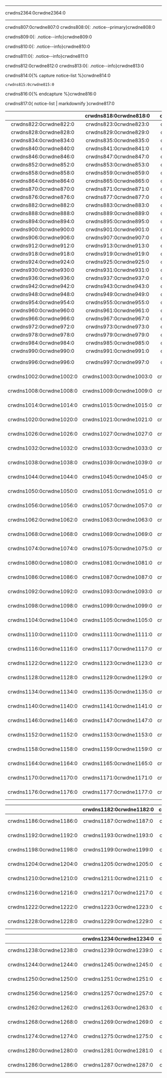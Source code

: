 * * *

crwdns2364:0crwdne2364:0

* * *

crwdns807:0crwdne807:0 crwdns808:0{: .notice--primary}crwdne808:0

crwdns809:0{: .notice--info}crwdne809:0

crwdns810:0{: .notice--info}crwdne810:0

crwdns811:0{: .notice--info}crwdne811:0

crwdns812:0crwdne812:0 crwdns813:0{: .notice--info}crwdne813:0

crwdns814:0{% capture notice-list %}crwdne814:0

    crwdns815:0crwdne815:0
    

crwdns816:0{% endcapture %}crwdne816:0

<div class="notice">crwdns817:0{ notice-list | markdownify }crwdne817:0</div>

|                          |  crwdns818:0crwdne818:0  |  crwdns819:0crwdne819:0  |  crwdns820:0crwdne820:0  |                crwdns821:0crwdne821:0                 |
|:------------------------:|:------------------------:|:------------------------:|:------------------------:|:-----------------------------------------------------:|
|  crwdns822:0crwdne822:0  |  crwdns823:0crwdne823:0  |  crwdns824:0crwdne824:0  |  crwdns825:0crwdne825:0  |   ![crwdns827:0crwdne827:0](crwdns826:0crwdne826:0)   |
|  crwdns828:0crwdne828:0  |  crwdns829:0crwdne829:0  |  crwdns830:0crwdne830:0  |  crwdns831:0crwdne831:0  |   ![crwdns833:0crwdne833:0](crwdns832:0crwdne832:0)   |
|  crwdns834:0crwdne834:0  |  crwdns835:0crwdne835:0  |  crwdns836:0crwdne836:0  |  crwdns837:0crwdne837:0  |   ![crwdns839:0crwdne839:0](crwdns838:0crwdne838:0)   |
|  crwdns840:0crwdne840:0  |  crwdns841:0crwdne841:0  |  crwdns842:0crwdne842:0  |  crwdns843:0crwdne843:0  |   ![crwdns845:0crwdne845:0](crwdns844:0crwdne844:0)   |
|  crwdns846:0crwdne846:0  |  crwdns847:0crwdne847:0  |  crwdns848:0crwdne848:0  |  crwdns849:0crwdne849:0  |   ![crwdns851:0crwdne851:0](crwdns850:0crwdne850:0)   |
|  crwdns852:0crwdne852:0  |  crwdns853:0crwdne853:0  |  crwdns854:0crwdne854:0  |  crwdns855:0crwdne855:0  |   ![crwdns857:0crwdne857:0](crwdns856:0crwdne856:0)   |
|  crwdns858:0crwdne858:0  |  crwdns859:0crwdne859:0  |  crwdns860:0crwdne860:0  |  crwdns861:0crwdne861:0  |   ![crwdns863:0crwdne863:0](crwdns862:0crwdne862:0)   |
|  crwdns864:0crwdne864:0  |  crwdns865:0crwdne865:0  |  crwdns866:0crwdne866:0  |  crwdns867:0crwdne867:0  |   ![crwdns869:0crwdne869:0](crwdns868:0crwdne868:0)   |
|  crwdns870:0crwdne870:0  |  crwdns871:0crwdne871:0  |  crwdns872:0crwdne872:0  |  crwdns873:0crwdne873:0  |   ![crwdns875:0crwdne875:0](crwdns874:0crwdne874:0)   |
|  crwdns876:0crwdne876:0  |  crwdns877:0crwdne877:0  |  crwdns878:0crwdne878:0  |  crwdns879:0crwdne879:0  |   ![crwdns881:0crwdne881:0](crwdns880:0crwdne880:0)   |
|  crwdns882:0crwdne882:0  |  crwdns883:0crwdne883:0  |  crwdns884:0crwdne884:0  |  crwdns885:0crwdne885:0  |   ![crwdns887:0crwdne887:0](crwdns886:0crwdne886:0)   |
|  crwdns888:0crwdne888:0  |  crwdns889:0crwdne889:0  |  crwdns890:0crwdne890:0  |  crwdns891:0crwdne891:0  |   ![crwdns893:0crwdne893:0](crwdns892:0crwdne892:0)   |
|  crwdns894:0crwdne894:0  |  crwdns895:0crwdne895:0  |  crwdns896:0crwdne896:0  |  crwdns897:0crwdne897:0  |   ![crwdns899:0crwdne899:0](crwdns898:0crwdne898:0)   |
|  crwdns900:0crwdne900:0  |  crwdns901:0crwdne901:0  |  crwdns902:0crwdne902:0  |  crwdns903:0crwdne903:0  |   ![crwdns905:0crwdne905:0](crwdns904:0crwdne904:0)   |
|  crwdns906:0crwdne906:0  |  crwdns907:0crwdne907:0  |  crwdns908:0crwdne908:0  |  crwdns909:0crwdne909:0  |   ![crwdns911:0crwdne911:0](crwdns910:0crwdne910:0)   |
|  crwdns912:0crwdne912:0  |  crwdns913:0crwdne913:0  |  crwdns914:0crwdne914:0  |  crwdns915:0crwdne915:0  |   ![crwdns917:0crwdne917:0](crwdns916:0crwdne916:0)   |
|  crwdns918:0crwdne918:0  |  crwdns919:0crwdne919:0  |  crwdns920:0crwdne920:0  |  crwdns921:0crwdne921:0  |   ![crwdns923:0crwdne923:0](crwdns922:0crwdne922:0)   |
|  crwdns924:0crwdne924:0  |  crwdns925:0crwdne925:0  |  crwdns926:0crwdne926:0  |  crwdns927:0crwdne927:0  |   ![crwdns929:0crwdne929:0](crwdns928:0crwdne928:0)   |
|  crwdns930:0crwdne930:0  |  crwdns931:0crwdne931:0  |  crwdns932:0crwdne932:0  |  crwdns933:0crwdne933:0  |   ![crwdns935:0crwdne935:0](crwdns934:0crwdne934:0)   |
|  crwdns936:0crwdne936:0  |  crwdns937:0crwdne937:0  |  crwdns938:0crwdne938:0  |  crwdns939:0crwdne939:0  |   ![crwdns941:0crwdne941:0](crwdns940:0crwdne940:0)   |
|  crwdns942:0crwdne942:0  |  crwdns943:0crwdne943:0  |  crwdns944:0crwdne944:0  |  crwdns945:0crwdne945:0  |   ![crwdns947:0crwdne947:0](crwdns946:0crwdne946:0)   |
|  crwdns948:0crwdne948:0  |  crwdns949:0crwdne949:0  |  crwdns950:0crwdne950:0  |  crwdns951:0crwdne951:0  |   ![crwdns953:0crwdne953:0](crwdns952:0crwdne952:0)   |
|  crwdns954:0crwdne954:0  |  crwdns955:0crwdne955:0  |  crwdns956:0crwdne956:0  |  crwdns957:0crwdne957:0  |   ![crwdns959:0crwdne959:0](crwdns958:0crwdne958:0)   |
|  crwdns960:0crwdne960:0  |  crwdns961:0crwdne961:0  |  crwdns962:0crwdne962:0  |  crwdns963:0crwdne963:0  |   ![crwdns965:0crwdne965:0](crwdns964:0crwdne964:0)   |
|  crwdns966:0crwdne966:0  |  crwdns967:0crwdne967:0  |  crwdns968:0crwdne968:0  |  crwdns969:0crwdne969:0  |   ![crwdns971:0crwdne971:0](crwdns970:0crwdne970:0)   |
|  crwdns972:0crwdne972:0  |  crwdns973:0crwdne973:0  |  crwdns974:0crwdne974:0  |  crwdns975:0crwdne975:0  |   ![crwdns977:0crwdne977:0](crwdns976:0crwdne976:0)   |
|  crwdns978:0crwdne978:0  |  crwdns979:0crwdne979:0  |  crwdns980:0crwdne980:0  |  crwdns981:0crwdne981:0  |   ![crwdns983:0crwdne983:0](crwdns982:0crwdne982:0)   |
|  crwdns984:0crwdne984:0  |  crwdns985:0crwdne985:0  |  crwdns986:0crwdne986:0  |  crwdns987:0crwdne987:0  |   ![crwdns989:0crwdne989:0](crwdns988:0crwdne988:0)   |
|  crwdns990:0crwdne990:0  |  crwdns991:0crwdne991:0  |  crwdns992:0crwdne992:0  |  crwdns993:0crwdne993:0  |   ![crwdns995:0crwdne995:0](crwdns994:0crwdne994:0)   |
|  crwdns996:0crwdne996:0  |  crwdns997:0crwdne997:0  |  crwdns998:0crwdne998:0  |  crwdns999:0crwdne999:0  | ![crwdns1001:0crwdne1001:0](crwdns1000:0crwdne1000:0) |
| crwdns1002:0crwdne1002:0 | crwdns1003:0crwdne1003:0 | crwdns1004:0crwdne1004:0 | crwdns1005:0crwdne1005:0 | ![crwdns1007:0crwdne1007:0](crwdns1006:0crwdne1006:0) |
| crwdns1008:0crwdne1008:0 | crwdns1009:0crwdne1009:0 | crwdns1010:0crwdne1010:0 | crwdns1011:0crwdne1011:0 | ![crwdns1013:0crwdne1013:0](crwdns1012:0crwdne1012:0) |
| crwdns1014:0crwdne1014:0 | crwdns1015:0crwdne1015:0 | crwdns1016:0crwdne1016:0 | crwdns1017:0crwdne1017:0 | ![crwdns1019:0crwdne1019:0](crwdns1018:0crwdne1018:0) |
| crwdns1020:0crwdne1020:0 | crwdns1021:0crwdne1021:0 | crwdns1022:0crwdne1022:0 | crwdns1023:0crwdne1023:0 | ![crwdns1025:0crwdne1025:0](crwdns1024:0crwdne1024:0) |
| crwdns1026:0crwdne1026:0 | crwdns1027:0crwdne1027:0 | crwdns1028:0crwdne1028:0 | crwdns1029:0crwdne1029:0 | ![crwdns1031:0crwdne1031:0](crwdns1030:0crwdne1030:0) |
| crwdns1032:0crwdne1032:0 | crwdns1033:0crwdne1033:0 | crwdns1034:0crwdne1034:0 | crwdns1035:0crwdne1035:0 | ![crwdns1037:0crwdne1037:0](crwdns1036:0crwdne1036:0) |
| crwdns1038:0crwdne1038:0 | crwdns1039:0crwdne1039:0 | crwdns1040:0crwdne1040:0 | crwdns1041:0crwdne1041:0 | ![crwdns1043:0crwdne1043:0](crwdns1042:0crwdne1042:0) |
| crwdns1044:0crwdne1044:0 | crwdns1045:0crwdne1045:0 | crwdns1046:0crwdne1046:0 | crwdns1047:0crwdne1047:0 | ![crwdns1049:0crwdne1049:0](crwdns1048:0crwdne1048:0) |
| crwdns1050:0crwdne1050:0 | crwdns1051:0crwdne1051:0 | crwdns1052:0crwdne1052:0 | crwdns1053:0crwdne1053:0 | ![crwdns1055:0crwdne1055:0](crwdns1054:0crwdne1054:0) |
| crwdns1056:0crwdne1056:0 | crwdns1057:0crwdne1057:0 | crwdns1058:0crwdne1058:0 | crwdns1059:0crwdne1059:0 | ![crwdns1061:0crwdne1061:0](crwdns1060:0crwdne1060:0) |
| crwdns1062:0crwdne1062:0 | crwdns1063:0crwdne1063:0 | crwdns1064:0crwdne1064:0 | crwdns1065:0crwdne1065:0 | ![crwdns1067:0crwdne1067:0](crwdns1066:0crwdne1066:0) |
| crwdns1068:0crwdne1068:0 | crwdns1069:0crwdne1069:0 | crwdns1070:0crwdne1070:0 | crwdns1071:0crwdne1071:0 | ![crwdns1073:0crwdne1073:0](crwdns1072:0crwdne1072:0) |
| crwdns1074:0crwdne1074:0 | crwdns1075:0crwdne1075:0 | crwdns1076:0crwdne1076:0 | crwdns1077:0crwdne1077:0 | ![crwdns1079:0crwdne1079:0](crwdns1078:0crwdne1078:0) |
| crwdns1080:0crwdne1080:0 | crwdns1081:0crwdne1081:0 | crwdns1082:0crwdne1082:0 | crwdns1083:0crwdne1083:0 | ![crwdns1085:0crwdne1085:0](crwdns1084:0crwdne1084:0) |
| crwdns1086:0crwdne1086:0 | crwdns1087:0crwdne1087:0 | crwdns1088:0crwdne1088:0 | crwdns1089:0crwdne1089:0 | ![crwdns1091:0crwdne1091:0](crwdns1090:0crwdne1090:0) |
| crwdns1092:0crwdne1092:0 | crwdns1093:0crwdne1093:0 | crwdns1094:0crwdne1094:0 | crwdns1095:0crwdne1095:0 | ![crwdns1097:0crwdne1097:0](crwdns1096:0crwdne1096:0) |
| crwdns1098:0crwdne1098:0 | crwdns1099:0crwdne1099:0 | crwdns1100:0crwdne1100:0 | crwdns1101:0crwdne1101:0 | ![crwdns1103:0crwdne1103:0](crwdns1102:0crwdne1102:0) |
| crwdns1104:0crwdne1104:0 | crwdns1105:0crwdne1105:0 | crwdns1106:0crwdne1106:0 | crwdns1107:0crwdne1107:0 | ![crwdns1109:0crwdne1109:0](crwdns1108:0crwdne1108:0) |
| crwdns1110:0crwdne1110:0 | crwdns1111:0crwdne1111:0 | crwdns1112:0crwdne1112:0 | crwdns1113:0crwdne1113:0 | ![crwdns1115:0crwdne1115:0](crwdns1114:0crwdne1114:0) |
| crwdns1116:0crwdne1116:0 | crwdns1117:0crwdne1117:0 | crwdns1118:0crwdne1118:0 | crwdns1119:0crwdne1119:0 | ![crwdns1121:0crwdne1121:0](crwdns1120:0crwdne1120:0) |
| crwdns1122:0crwdne1122:0 | crwdns1123:0crwdne1123:0 | crwdns1124:0crwdne1124:0 | crwdns1125:0crwdne1125:0 | ![crwdns1127:0crwdne1127:0](crwdns1126:0crwdne1126:0) |
| crwdns1128:0crwdne1128:0 | crwdns1129:0crwdne1129:0 | crwdns1130:0crwdne1130:0 | crwdns1131:0crwdne1131:0 | ![crwdns1133:0crwdne1133:0](crwdns1132:0crwdne1132:0) |
| crwdns1134:0crwdne1134:0 | crwdns1135:0crwdne1135:0 | crwdns1136:0crwdne1136:0 | crwdns1137:0crwdne1137:0 | ![crwdns1139:0crwdne1139:0](crwdns1138:0crwdne1138:0) |
| crwdns1140:0crwdne1140:0 | crwdns1141:0crwdne1141:0 | crwdns1142:0crwdne1142:0 | crwdns1143:0crwdne1143:0 | ![crwdns1145:0crwdne1145:0](crwdns1144:0crwdne1144:0) |
| crwdns1146:0crwdne1146:0 | crwdns1147:0crwdne1147:0 | crwdns1148:0crwdne1148:0 | crwdns1149:0crwdne1149:0 | ![crwdns1151:0crwdne1151:0](crwdns1150:0crwdne1150:0) |
| crwdns1152:0crwdne1152:0 | crwdns1153:0crwdne1153:0 | crwdns1154:0crwdne1154:0 | crwdns1155:0crwdne1155:0 | ![crwdns1157:0crwdne1157:0](crwdns1156:0crwdne1156:0) |
| crwdns1158:0crwdne1158:0 | crwdns1159:0crwdne1159:0 | crwdns1160:0crwdne1160:0 | crwdns1161:0crwdne1161:0 | ![crwdns1163:0crwdne1163:0](crwdns1162:0crwdne1162:0) |
| crwdns1164:0crwdne1164:0 | crwdns1165:0crwdne1165:0 | crwdns1166:0crwdne1166:0 | crwdns1167:0crwdne1167:0 | ![crwdns1169:0crwdne1169:0](crwdns1168:0crwdne1168:0) |
| crwdns1170:0crwdne1170:0 | crwdns1171:0crwdne1171:0 | crwdns1172:0crwdne1172:0 | crwdns1173:0crwdne1173:0 | ![crwdns1175:0crwdne1175:0](crwdns1174:0crwdne1174:0) |
| crwdns1176:0crwdne1176:0 | crwdns1177:0crwdne1177:0 | crwdns1178:0crwdne1178:0 | crwdns1179:0crwdne1179:0 | ![crwdns1181:0crwdne1181:0](crwdns1180:0crwdne1180:0) |

|                          | crwdns1182:0crwdne1182:0 | crwdns1183:0crwdne1183:0 | crwdns1184:0crwdne1184:0 |               crwdns1185:0crwdne1185:0                |
|:------------------------:|:------------------------:|:------------------------:|:------------------------:|:-----------------------------------------------------:|
| crwdns1186:0crwdne1186:0 | crwdns1187:0crwdne1187:0 | crwdns1188:0crwdne1188:0 | crwdns1189:0crwdne1189:0 | ![crwdns1191:0crwdne1191:0](crwdns1190:0crwdne1190:0) |
| crwdns1192:0crwdne1192:0 | crwdns1193:0crwdne1193:0 | crwdns1194:0crwdne1194:0 | crwdns1195:0crwdne1195:0 | ![crwdns1197:0crwdne1197:0](crwdns1196:0crwdne1196:0) |
| crwdns1198:0crwdne1198:0 | crwdns1199:0crwdne1199:0 | crwdns1200:0crwdne1200:0 | crwdns1201:0crwdne1201:0 | ![crwdns1203:0crwdne1203:0](crwdns1202:0crwdne1202:0) |
| crwdns1204:0crwdne1204:0 | crwdns1205:0crwdne1205:0 | crwdns1206:0crwdne1206:0 | crwdns1207:0crwdne1207:0 | ![crwdns1209:0crwdne1209:0](crwdns1208:0crwdne1208:0) |
| crwdns1210:0crwdne1210:0 | crwdns1211:0crwdne1211:0 | crwdns1212:0crwdne1212:0 | crwdns1213:0crwdne1213:0 | ![crwdns1215:0crwdne1215:0](crwdns1214:0crwdne1214:0) |
| crwdns1216:0crwdne1216:0 | crwdns1217:0crwdne1217:0 | crwdns1218:0crwdne1218:0 | crwdns1219:0crwdne1219:0 | ![crwdns1221:0crwdne1221:0](crwdns1220:0crwdne1220:0) |
| crwdns1222:0crwdne1222:0 | crwdns1223:0crwdne1223:0 | crwdns1224:0crwdne1224:0 | crwdns1225:0crwdne1225:0 | ![crwdns1227:0crwdne1227:0](crwdns1226:0crwdne1226:0) |
| crwdns1228:0crwdne1228:0 | crwdns1229:0crwdne1229:0 | crwdns1230:0crwdne1230:0 | crwdns1231:0crwdne1231:0 | ![crwdns1233:0crwdne1233:0](crwdns1232:0crwdne1232:0) |

|                          | crwdns1234:0crwdne1234:0 | crwdns1235:0crwdne1235:0 | crwdns1236:0crwdne1236:0 |               crwdns1237:0crwdne1237:0                |
|:------------------------:|:------------------------:|:------------------------:|:------------------------:|:-----------------------------------------------------:|
| crwdns1238:0crwdne1238:0 | crwdns1239:0crwdne1239:0 | crwdns1240:0crwdne1240:0 | crwdns1241:0crwdne1241:0 | ![crwdns1243:0crwdne1243:0](crwdns1242:0crwdne1242:0) |
| crwdns1244:0crwdne1244:0 | crwdns1245:0crwdne1245:0 | crwdns1246:0crwdne1246:0 | crwdns1247:0crwdne1247:0 | ![crwdns1249:0crwdne1249:0](crwdns1248:0crwdne1248:0) |
| crwdns1250:0crwdne1250:0 | crwdns1251:0crwdne1251:0 | crwdns1252:0crwdne1252:0 | crwdns1253:0crwdne1253:0 | ![crwdns1255:0crwdne1255:0](crwdns1254:0crwdne1254:0) |
| crwdns1256:0crwdne1256:0 | crwdns1257:0crwdne1257:0 | crwdns1258:0crwdne1258:0 | crwdns1259:0crwdne1259:0 | ![crwdns1261:0crwdne1261:0](crwdns1260:0crwdne1260:0) |
| crwdns1262:0crwdne1262:0 | crwdns1263:0crwdne1263:0 | crwdns1264:0crwdne1264:0 | crwdns1265:0crwdne1265:0 | ![crwdns1267:0crwdne1267:0](crwdns1266:0crwdne1266:0) |
| crwdns1268:0crwdne1268:0 | crwdns1269:0crwdne1269:0 | crwdns1270:0crwdne1270:0 | crwdns1271:0crwdne1271:0 | ![crwdns1273:0crwdne1273:0](crwdns1272:0crwdne1272:0) |
| crwdns1274:0crwdne1274:0 | crwdns1275:0crwdne1275:0 | crwdns1276:0crwdne1276:0 | crwdns1277:0crwdne1277:0 | ![crwdns1279:0crwdne1279:0](crwdns1278:0crwdne1278:0) |
| crwdns1280:0crwdne1280:0 | crwdns1281:0crwdne1281:0 | crwdns1282:0crwdne1282:0 | crwdns1283:0crwdne1283:0 | ![crwdns1285:0crwdne1285:0](crwdns1284:0crwdne1284:0) |
| crwdns1286:0crwdne1286:0 | crwdns1287:0crwdne1287:0 | crwdns1288:0crwdne1288:0 | crwdns1289:0crwdne1289:0 | ![crwdns1291:0crwdne1291:0](crwdns1290:0crwdne1290:0) |